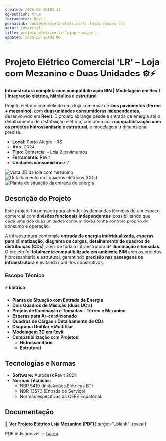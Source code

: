 ```yaml
---
created: 2025-07-30T01:31
dg-publish: true
ferramentas: Revit
permalink: /notes/projeto-eletrico-lr-lojas-remiao-lr/
setor: Comercial
title: projeto-eletrico-lr-lojas-remiao-lr
updated: 2025-07-30T03:06
---
```


# Projeto Elétrico Comercial 'LR' – Loja com Mezanino e Duas Unidades ⚙️⚡

**Infraestrutura completa com compatibilização BIM | Modelagem em Revit | Integração elétrica, hidráulica e estrutural**

Projeto elétrico completo de uma loja comercial de **dois pavimentos (térreo + mezanino)**, com **duas unidades consumidoras independentes**, desenvolvido em **Revit**. O projeto abrange desde a entrada de energia até o detalhamento de distribuição elétrica, contando com **compatibilização com os projetos hidrossanitário e estrutural**, e modelagem tridimensional precisa.

- **Local:** Porto Alegre – RS  
- **Ano:** 2024  
- **Tipo:** Comercial – Loja 2 pavimentos  
- **Ferramenta:** Revit  
- **Unidades consumidoras:** 2

<div class="project-gallery reveal">
  <img src="/assets/imagens/capa_thumb.jpg_lojas-remiao.jpg" alt="Vista 3D da loja com mezanino" class="gallery-thumb" loading="lazy">
  <img src="/assets/imagens/cd_thumb.jpg_lojas-remiao.jpg" alt="Detalhamento dos quadros elétricos (CDs)" class="gallery-thumb" loading="lazy">
  <img src="/assets/imagens/situacao_thumb.jpg_lojas-remiao.jpg" alt="Planta de situação da entrada de energia" class="gallery-thumb" loading="lazy">
</div>

## Descrição do Projeto

Este projeto foi pensado para atender às demandas técnicas de um espaço comercial com **divisões funcionais independentes**, possibilitando que cada uma das duas unidades consumidoras tenha controle próprio de consumo e operação.

A infraestrutura contempla **entrada de energia individualizada**, **esperas para climatização**, **diagrama de cargas**, **detalhamento de quadros de distribuição (CDs)**, além de toda a infraestrutura de **iluminação e tomadas**. O projeto foi **totalmente compatibilizado em ambiente BIM** com os projetos hidrossanitário e estrutural, garantindo **precisão nas passagens de infraestrutura** e evitando conflitos construtivos.

### Escopo Técnico

#### ⚡ Elétrica
- **Planta de Situação com Entrada de Energia**
- **Dois Quadros de Medição (duas UC’s)**
- **Projeto de Iluminação e Tomadas – Térreo e Mezanino**
- **Esperas para Ar-condicionado**
- **Quadros de Cargas e Detalhamento de CDs**
- **Diagrama Unifilar e Multifilar**
- **Modelagem 3D em Revit**
- **Compatibilização com Projetos:**
  - **Hidrossanitário**
  - **Estrutural**

## Tecnologias e Normas

- **Software:** Autodesk Revit 2024  
- **Normas Técnicas:**  
  - NBR 5410 (Instalações Elétricas BT)  
  - NBR 13570 (Entrada de Serviço)  
  - Normas específicas da CEEE Equatorial.

## Documentação

[📄 **Ver Projeto Elétrico Loja Mezanino (PDF)**](/assets/pdfs/694_arq_ep_joaowallig_r04_loja-joao.pdf){:target="_blank" .reveal}  

<div class="pdf-container reveal">
  <object data="/assets/pdfs/694_arq_ep_joaowallig_r04_loja-joao.pdf#toolbar=0"
          type="application/pdf" width="100%" height="500">
    <p>PDF indisponível — <a href="/assets/pdfs/694_arq_ep_joaowallig_r04_loja-joao.pdf" target="_blank">baixar</a>.</p>
  </object>
</div>